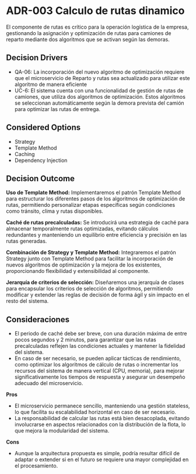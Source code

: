 # ADR-003 Calculo de rutas dinamico

El componente de rutas es crítico para la operación logística de la empresa, gestionando la asignación y optimización de rutas para camiones de reparto mediante dos algoritmos que se activan según las demoras.

## Decision Drivers

- QA-06: La incorporación del nuevo algoritmo de optimización requiere que el microservicio de Reparto y rutas sea actualizado para utilizar este algoritmo de manera eficiente
- UC-6: El sistema cuenta con una funcionalidad de gestión de rutas de camiones, que utiliza dos algoritmos de optimización. Estos algoritmos se seleccionan automáticamente según la demora prevista del camión para optimizar las rutas de entrega.



## Considered Options

- Strategy
- Template Method
- Caching
- Dependency Injection


## Decision Outcome

**Uso de Template Method:** Implementaremos el patrón Template Method para estructurar los diferentes pasos de los algoritmos de optimización de rutas, permitiendo personalizar etapas específicas según condiciones como tránsito, clima y rutas disponibles.

**Caché de rutas precalculadas:** Se introducirá una estrategia de caché para almacenar temporalmente rutas optimizadas, evitando cálculos redundantes y manteniendo un equilibrio entre eficiencia y precisión en las rutas generadas.

**Combinación de Strategy y Template Method:** Integraremos el patrón Strategy junto con Template Method para facilitar la incorporación de nuevos algoritmos de optimización y la mejora de los existentes, proporcionando flexibilidad y extensibilidad al componente.

**Jerarquía de criterios de selección:** Diseñaremos una jerarquía de clases para encapsular los criterios de selección de algoritmos, permitiendo modificar y extender las reglas de decisión de forma ágil y sin impacto en el resto del sistema.


##  Consideraciones
- El periodo de caché debe ser breve, con una duración máxima de entre pocos segundos y 2 minutos, para garantizar que las rutas precalculadas reflejen las condiciones actuales y mantener la fidelidad del sistema.
- En caso de ser necesario, se pueden aplicar tácticas de rendimiento, como optimizar los algoritmos de cálculo de rutas o incrementar los recursos del sistema de manera vertical (CPU, memoria), para mejorar significativamente los tiempos de respuesta y asegurar un desempeño adecuado del microservicio.









**Pros**
- El microservicio permanece sencillo, manteniendo una gestión stateless, lo que facilita su escalabilidad horizontal en caso de ser necesario.
- La responsabilidad de calcular las rutas está bien desacoplada, evitando involucrarse en aspectos relacionados con la distribución de la flota, lo que mejora la modularidad del sistema.

**Cons**
- Aunque la arquitectura propuesta es simple, podría resultar difícil de adaptar o extender si en el futuro se requiere una mayor complejidad en el procesamiento.





